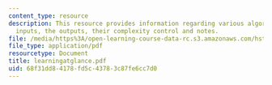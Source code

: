 ```yaml
---
content_type: resource
description: This resource provides information regarding various algorithms, their
  inputs, the outputs, their complexity control and notes.
file: /media/https%3A/open-learning-course-data-rc.s3.amazonaws.com/hst-947-medical-artificial-intelligence-spring-2005/68f31dd84178fd5c43783c87fe6cc7d0_learningatglance.pdf
file_type: application/pdf
resourcetype: Document
title: learningatglance.pdf
uid: 68f31dd8-4178-fd5c-4378-3c87fe6cc7d0
---
```

